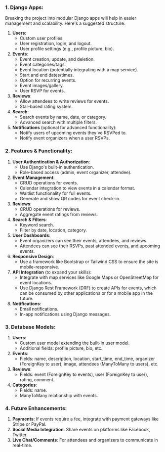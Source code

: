 ### **1. Django Apps:**

Breaking the project into modular Django apps will help in easier management and scalability. Here's a suggested structure:

1. **Users**:
   - Custom user profiles.
   - User registration, login, and logout.
   - User profile settings (e.g., profile picture, bio).
2. **Events**:
   - Event creation, update, and deletion.
   - Event categories/tags.
   - Event location (potentially integrating with a map service).
   - Start and end dates/times.
   - Option for recurring events.
   - Event images/gallery.
   - User RSVP for events.
3. **Reviews**:
   - Allow attendees to write reviews for events.
   - Star-based rating system.
4. **Search**:
   - Search events by name, date, or category.
   - Advanced search with multiple filters.
5. **Notifications** (optional for advanced functionality):
   - Notify users of upcoming events they've RSVPed to.
   - Notify event organizers when a user RSVPs.

### **2. Features & Functionality**:

1. **User Authentication & Authorization**:
   - Use Django's built-in authentication.
   - Role-based access (admin, event organizer, attendee).
2. **Event Management**:
   - CRUD operations for events.
   - Calendar integration to view events in a calendar format.
   - Waitlist functionality for full events.
   - Generate and show QR codes for event check-in.
3. **Reviews**:
   - CRUD operations for reviews.
   - Aggregate event ratings from reviews.
4. **Search & Filters**:
   - Keyword search.
   - Filter by date, location, category.
5. **User Dashboards**:
   - Event organizers can see their events, attendees, and reviews.
   - Attendees can see their RSVPs, past attended events, and upcoming events.
6. **Responsive Design**:
   - Use a framework like Bootstrap or Tailwind CSS to ensure the site is mobile-responsive.
7. **API Integration** (to expand your skills):
   - Integrate with map services like Google Maps or OpenStreetMap for event locations.
   - Use Django Rest Framework (DRF) to create APIs for events, which can be consumed by other applications or for a mobile app in the future.
8. **Notifications**:
   - Email notifications.
   - In-app notifications using Django messages.

### **3. Database Models**:

1. **Users**:
   - Custom user model extending the built-in user model.
   - Additional fields: profile picture, bio, etc.
2. **Events**:
   - Fields: name, description, location, start_time, end_time, organizer (ForeignKey to user), image, attendees (ManyToMany to users), etc.
3. **Reviews**:
   - Fields: event (ForeignKey to events), user (ForeignKey to user), rating, comment.
4. **Categories**:
   - Fields: name.
   - ManyToMany relationship with events.

### **4. Future Enhancements**:

1. **Payments**: If events require a fee, integrate with payment gateways like Stripe or PayPal.
2. **Social Media Integration**: Share events on platforms like Facebook, Twitter.
3. **Live Chat/Comments**: For attendees and organizers to communicate in real-time.
